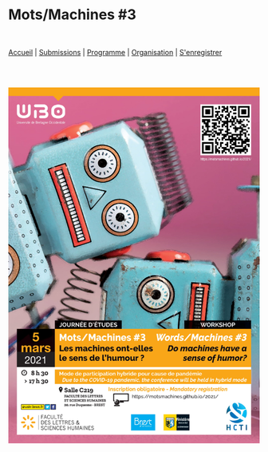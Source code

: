 # Mots/Machines #3
<br>

[Accueil](https://motsmachines.github.io/2021/accueil) | [Submissions](https://motsmachines.github.io/2021/appel) | [Programme](https://motsmachines.github.io/2021/programme) | [Organisation](https://motsmachines.github.io/2021/organisation) | [S'enregistrer](https://motsmachines.github.io/2021/enregistrer)

<br>
<br>

![Mots/Machines #3](Affiche-1.jpg)
